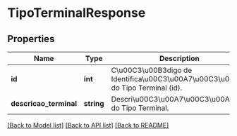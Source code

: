 # TipoTerminalResponse

## Properties
Name | Type | Description | Notes
------------ | ------------- | ------------- | -------------
**id** | **int** | C\u00C3\u00B3digo de Identifica\u00C3\u00A7\u00C3\u00A3o do Tipo Terminal (id). | [optional] 
**descricao_terminal** | **string** | Descri\u00C3\u00A7\u00C3\u00A3o do Tipo Terminal. | [optional] 

[[Back to Model list]](../README.md#documentation-for-models) [[Back to API list]](../README.md#documentation-for-api-endpoints) [[Back to README]](../README.md)


